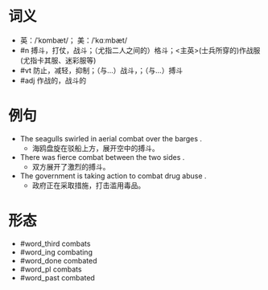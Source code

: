 # 词义
- 英：/ˈkɒmbæt/； 美：/ˈkɑːmbæt/
- #n 搏斗，打仗，战斗；（尤指二人之间的）格斗；<主英>(士兵所穿的)作战服(尤指卡其服、迷彩服等) 
- #vt 防止，减轻，抑制；（与…）战斗，；（与…）搏斗
- #adj 作战的，战斗的
# 例句
- The seagulls swirled in aerial combat over the barges .
	- 海鸥盘旋在驳船上方，展开空中的搏斗。
- There was fierce combat between the two sides .
	- 双方展开了激烈的搏斗。
- The government is taking action to combat drug abuse .
	- 政府正在采取措施，打击滥用毒品。
# 形态
- #word_third combats
- #word_ing combating
- #word_done combated
- #word_pl combats
- #word_past combated
